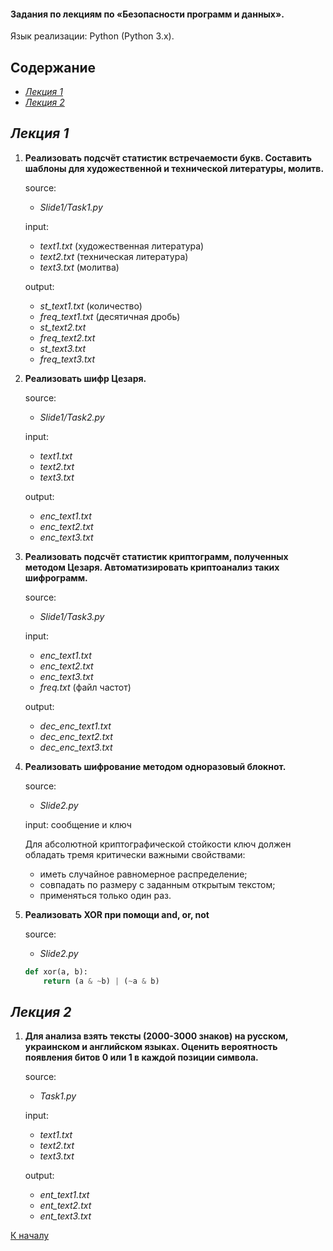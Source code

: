 #### Задания по лекциям по «Безопасности программ и данных».

Язык реализации: Python (Python 3.x).

## Содержание
- [*Лекция 1*](#Лекция-1)
- [*Лекция 2*](#Лекция-2)

## *Лекция 1*

1. **Реализовать подсчёт статистик встречаемости букв.
Составить шаблоны для художественной и технической литературы,
молитв.**

	source:
	- *Slide1/Task1.py*

	input:
	- *text1.txt* (художественная литература)
	- *text2.txt* (техническая литература)
	- *text3.txt* (молитва)

	output:
	- *st_text1.txt* (количество)
	- *freq_text1.txt* (десятичная дробь)
	- *st_text2.txt*
	- *freq_text2.txt*
	- *st_text3.txt*
	- *freq_text3.txt*

2. **Реализовать шифр Цезаря.**

	source:
	- *Slide1/Task2.py*

	input:
	- *text1.txt*
	- *text2.txt*
	- *text3.txt*

	output:
	- *enc_text1.txt*
	- *enc_text2.txt*
	- *enc_text3.txt*

3. **Реализовать подсчёт статистик криптограмм, полученных методом Цезаря. Автоматизировать криптоанализ таких шифрограмм.**

	source:
	- *Slide1/Task3.py*

	input:
	- *enc_text1.txt*
	- *enc_text2.txt*
	- *enc_text3.txt*
	- *freq.txt* (файл частот)

	output:
	- *dec_enc_text1.txt*
	- *dec_enc_text2.txt*
	- *dec_enc_text3.txt*

4. **Реализовать шифрование методом одноразовый блокнот.**

	source:
	- *Slide2.py*

	input: сообщение и ключ

	Для абсолютной криптографической стойкости ключ
	должен обладать тремя критически важными свойствами:
	* иметь случайное равномерное распределение;
	* совпадать по размеру с заданным открытым текстом;
	* применяться только один раз.

5. **Реализовать XOR при помощи and, or, not**

	source:
	- *Slide2.py*

	```python
	def xor(a, b):
   		return (a & ~b) | (~a & b)
	```

## *Лекция 2*

1. **Для анализа взять тексты (2000-3000 знаков) на русском, украинском и английском языках. 
Оценить вероятность появления битов 0 или 1 в каждой позиции символа.**
	
	source:
	- *Task1.py*

	input:
	- *text1.txt*
	- *text2.txt*
	- *text3.txt*

	output:
	- *ent_text1.txt*
	- *ent_text2.txt*
	- *ent_text3.txt*

[К началу](#Задания-по-лекциям-по-Безопасности-программ-и-данных)